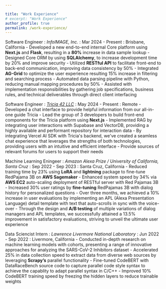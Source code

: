 ```yaml
---

title: "Work Experience"
# excerpt: "Work Experience"
author_profile: true
permalink: /work-experience/
--- 
```


Software Engineer 
:   *InfoIMAGE, Inc.*
:   Mar 2024 - Present
:   Brisbane, California
    - Developed a new end-to-end internal Core platform using **Next.js** and **Flask**, resulting in a **80%** increase in data sample lookup
    - Designed Core ORM by using **SQLAlchemy**, to increase development time by 20% and improve security
    - Utilized **RESTful API** to facilitate front-end to back-end communication, improving data consistency by 50%
    - Integrated **AG-Grid** to optimize the user experience resulting 15% increase in filtering and searching process
    - Automated data parsing pipeline with Python, reducing manual mapping procedures by 50%
    - Assisted with implementation responsibilities by gathering job specifications, business rules, and technical deliverables through direct client interfacing

Software Engineer 
:   *[Tricia 42 LLC](https://heytricia.ai/)* 
:   May 2024 - Present 
:   Remote 
    - Developed a chat interface to provide helpful information from our all-in-one guide Tricia
    - Lead the group of 3 developers to build front-end components for the Tricia platform using **Next.js**
    - Implemented RAG by integrating user interactions with Supabase and VectorDB, providing a highly available and performant repository for interaction data
    - By integrating Vercel AI SDK with Tricia's backend, we've created a seamless chat experience that leverages the strengths of both technologies, providing users with an intuitive and efficient interface
    - Provide sources of relevant forums for users to support their needs



Machine Learning Eningeer
:   *Amazon Alexa Prize / University of California, Santa Cruz*
:   Sep 2022 - Sep 2023 
:   Santa Cruz, California
    - Reduced training time by 23% using **LoRA** and **lightning** package to fine-tune RedPajama 3B on **AWS Sagemaker**
    - Enhanced system speed by 34% via **AWS EC2** auto-scaling deployment of RESTful server with Red Pajamas 3B
    - Increased 30% user ratings by **fine-tuning** RedPajamas 3B with dialog history for personalized questions
    - Over three months, we achieved a 10% increase in user evaluations by implementing an APL (Alexa Presentation Language) detail template with text that auto-scrolls in sync with the voice-over
    - Through the design and **A/B testing** of multiple variations of dialog managers and APL templates, we successfully attained a 13.5% improvement in satisfactory evaluations, striving to unveil the ultimate user experience

Data Sciencist Intern
:   *Lawrence Livermore National Laboratory*
:   Jun 2022 - Sep 2022 
:   Livermore, California
    - Conducted in-depth research on machine learning models with cohorts, presenting a range of innovative approaches for analyzing the SARS-CoV-2 Inhibitors dataset
    - Accelerated 25% in data collection speed to extract data from diverse web sources by leveraging **Scrapy’s** parallel functionality
    - Fine-tuned CodeBERT with DataRaceBench source code to capture parallel code style syntax to achieve the capablity to adapt parallel syntax in C/C++
    - Improved 10% CodeBERT training speed by freezing the hidden layers to reduce trainable weights


